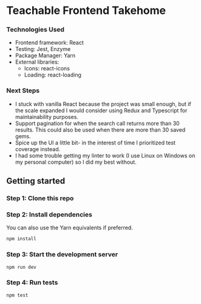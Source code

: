 # Teachable Frontend Takehome

### Technologies Used

* Frontend framework: React
* Testing: Jest, Enzyme
* Package Manager: Yarn
* External libraries:
  * Icons: react-icons
  * Loading: react-loading

### Next Steps
* I stuck with vanilla React because the project was small enough, but if the scale expanded I would consider using Redux and Typescript for maintainability purposes.
* Support pagination for when the search call returns more than 30 results. This could also be used when there are more than 30 saved gems.
* Spice up the UI a little bit- in the interest of time I prioritized test coverage instead.
* I had some trouble getting my linter to work (I use Linux on Windows on my personal computer) so I did my best without.
## Getting started

### Step 1: Clone this repo

### Step 2: Install dependencies

You can also use the Yarn equivalents if preferred.

```bash
npm install
```

### Step 3: Start the development server

```bash
npm run dev
```

### Step 4: Run tests

```bash
npm test
```
